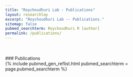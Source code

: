```yaml
---
title: "Roychoudhuri Lab - Publications"
layout: researchlay
excerpt: "Roychoudhuri Lab -- Publications."
sitemap: false
pubmed_searchterm: Roychoudhuri R [author]
permalink: /publications/
---
```

<br />
<br />
### Publications
<div>
{% include pubmed_gen_reflist.html pubmed_searchterm = page.pubmed_searchterm %}
</div>